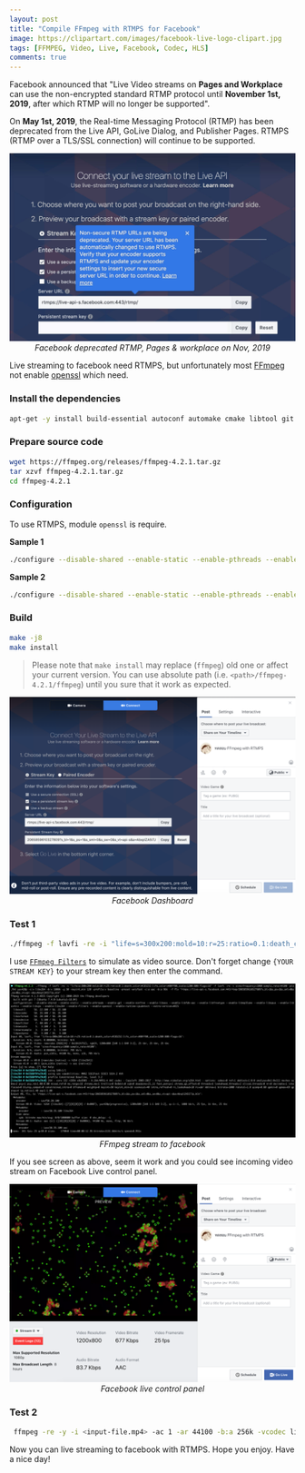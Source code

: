 ```yaml
---
layout: post
title: "Compile FFmpeg with RTMPS for Facebook"
image: https://clipartart.com/images/facebook-live-logo-clipart.jpg
tags: [FFMPEG, Video, Live, Facebook, Codec, HLS]
comments: true
---
```


Facebook announced that "Live Video streams on __Pages and Workplace__ can use the non-encrypted standard RTMP protocol until __November 1st, 2019__, after which RTMP will no longer be supported".

On __May 1st, 2019__, the Real-time Messaging Protocol (RTMP) has been   deprecated from the Live API, GoLive Dialog, and Publisher Pages. RTMPS (RTMP over a TLS/SSL connection) will continue to be supported.

<p align="center">
    <img src="/img/rtmps/facebook-not-support-rtmp.jpg" />
    <i>Facebook deprecated RTMP, Pages & workplace on Nov, 2019</i>
</p>

Live streaming to facebook need RTMPS, but unfortunately most [FFmpeg](http://ffmpeg.org/) not enable [openssl](http://www.openssl.org/) which need.

### Install the dependencies

```bash
apt-get -y install build-essential autoconf automake cmake libtool git checkinstall nasm yasm libass-dev libfreetype6-dev libsdl2-dev libtool libva-dev libvdpau-dev libvorbis-dev libxcb1-dev libxcb-shm0-dev libxcb-xfixes0-dev pkg-config texinfo wget zlib1g-dev libchromaprint-dev frei0r-plugins-dev ladspa-sdk libcaca-dev libcdio-paranoia-dev libcodec2-dev libfontconfig1-dev libfreetype6-dev libfribidi-dev libgme-dev libgsm1-dev libjack-dev libmodplug-dev libmp3lame-dev libopencore-amrnb-dev libopencore-amrwb-dev libopenjp2-7-dev libopenmpt-dev libopus-dev libpulse-dev librsvg2-dev librubberband-dev librtmp-dev libshine-dev libsmbclient-dev libsnappy-dev libsoxr-dev libspeex-dev libssh-dev libtesseract-dev libtheora-dev libtwolame-dev libv4l-dev libvo-amrwbenc-dev libvpx-dev libwavpack-dev libwebp-dev libx264-dev libx265-dev libxvidcore-dev libxml2-dev libzmq3-dev libzvbi-dev liblilv-dev libmysofa-dev libopenal-dev opencl-dev gnutls-dev libfdk-aac-dev
```

### Prepare source code

```bash
wget https://ffmpeg.org/releases/ffmpeg-4.2.1.tar.gz
tar xzvf ffmpeg-4.2.1.tar.gz
cd ffmpeg-4.2.1
```

### Configuration

To use RTMPS, module `openssl` is require.

__Sample 1__ 

```bash
./configure --disable-shared --enable-static --enable-pthreads --enable-gpl --enable-nonfree --enable-libass --enable-libfdk-aac --enable-libfreetype --enable-libmp3lame --enable-libopus --enable-libvorbis --enable-libvpx --enable-libx264 --enable-filters --enable-openssl --enable-runtime-cpudetect --extra-version=patrickz
```

__Sample 2__

```bash
./configure --disable-shared --enable-static --enable-pthreads --enable-nonfree --enable-version3 --enable-hardcoded-tables --enable-avresample --enable-ffplay --enable-gpl --enable-libmp3lame --enable-libopus --enable-librubberband --enable-libsnappy --enable-libtesseract --enable-libtheora --enable-libvorbis --enable-libvpx --enable-libx264 --enable-libx265 --enable-libxvid --enable-libfontconfig --enable-libfreetype --enable-frei0r --enable-libass --enable-libopencore-amrnb --enable-libopencore-amrwb --enable-libopenjpeg --enable-librtmp --enable-libspeex  --disable-libjack --disable-indev=jack --enable-libsoxr --enable-openssl --enable-runtime-cpudetect --extra-version=patrickz
```

### Build

```bash
make -j8
make install
```

> Please note that `make install` may replace (`ffmpeg`) old one or affect your current version. You can use absolute path (i.e. `<path>/ffmpeg-4.2.1/ffmpeg`) until you sure that it work as expected. 

<p align="center">
    <img src="/img/rtmps/facebook-api-rtmps.png" />
    <i>Facebook Dashboard</i>
</p>


### Test 1

```bash
./ffmpeg -f lavfi -re -i "life=s=300x200:mold=10:r=25:ratio=0.1:death_color=#C83232:life_color=#00ff00,scale=1200:800:flags=16" -f lavfi -re -i sine=frequency=1000:sample_rate=44100 -pix_fmt yuv420p -c:v libx264 -b:v 1000k -g 30 -keyint_min 120 -profile:v baseline -preset veryfast -c:a aac -b:a 96k  -f flv "rtmps://live-api-s.facebook.com:443/rtmp/{YOUR STREAM KEY}"
```

I use [`FFmpeg Filters`](http://ffmpeg.org/ffmpeg-filters.html) to simulate as video source. Don't forget change `{YOUR STREAM KEY}` to your stream key then enter the command.

<p align="center">
    <img src="/img/rtmps/facebook-rtmps-cmd.png" />
    <i>FFmpeg stream to facebook</i>
</p>

If you see screen as above, seem it work and you could see incoming video stream on Facebook Live control panel.

<p align="center">
    <img src="/img/rtmps/facebook-live-panel.png" />
    <i>Facebook live control panel</i>
</p>

### Test 2

```bash
 ffmpeg -re -y -i <input-file.mp4> -ac 1 -ar 44100 -b:a 256k -vcodec libx264 -pix_fmt yuv420p -vf scale=1280:720 -bufsize 1024k -r 30 -g 60 -f flv "rtmps://live-api-s.facebook.com:443/rtmp/{YOUR STREAM KEY}"
```

Now you can live streaming to facebook with RTMPS. Hope you enjoy. Have a nice day!